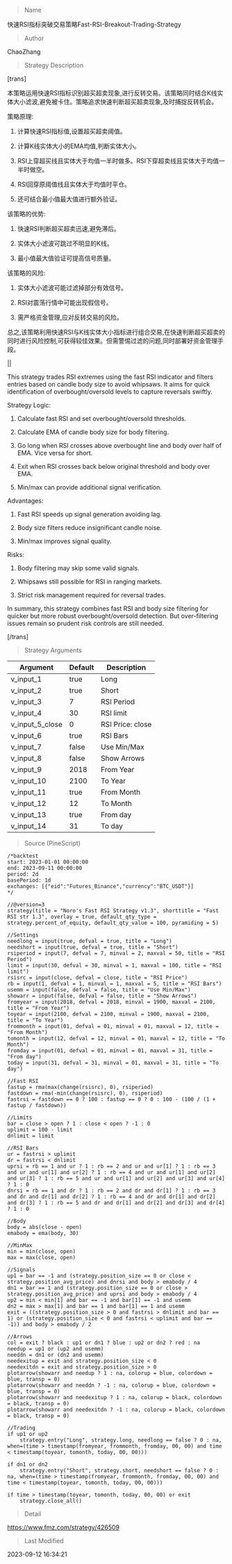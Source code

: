 
> Name

快速RSI指标突破交易策略Fast-RSI-Breakout-Trading-Strategy

> Author

ChaoZhang

> Strategy Description

[trans]

本策略运用快速RSI指标识别超买超卖现象,进行反转交易。该策略同时结合K线实体大小滤波,避免被卡住。策略追求快速判断超买超卖现象,及时捕捉反转机会。

策略原理:

1. 计算快速RSI指标值,设置超买超卖阈值。

2. 计算K线实体大小的EMA均值,判断实体大小。

3. RSI上穿超买线且实体大于均值一半时做多。RSI下穿超卖线且实体大于均值一半时做空。

4. RSI回穿原阈值线且实体大于均值时平仓。

5. 还可结合最小值最大值进行额外验证。

该策略的优势:

1. 快速RSI判断超买超卖迅速,避免滞后。

2. 实体大小滤波可跳过不明显的K线。

3. 最小值最大值验证可提高信号质量。

该策略的风险:

1. 实体大小滤波可能过滤掉部分有效信号。

2. RSI对震荡行情中可能出现假信号。

3. 需严格资金管理,应对反转交易的风险。

总之,该策略利用快速RSI与K线实体大小指标进行组合交易,在快速判断超买超卖的同时进行风险控制,可获得较佳效果。但需警惕过滤的问题,同时部署好资金管理手段。

||

This strategy trades RSI extremes using the fast RSI indicator and filters entries based on candle body size to avoid whipsaws. It aims for quick identification of overbought/oversold levels to capture reversals swiftly.

Strategy Logic:

1. Calculate fast RSI and set overbought/oversold thresholds.

2. Calculate EMA of candle body size for body filtering.

3. Go long when RSI crosses above overbought line and body over half of EMA. Vice versa for short.

4. Exit when RSI crosses back below original threshold and body over EMA.

5. Min/max can provide additional signal verification.

Advantages:

1. Fast RSI speeds up signal generation avoiding lag. 

2. Body size filters reduce insignificant candle noise.

3. Min/max improves signal quality.

Risks:

1. Body filtering may skip some valid signals. 

2. Whipsaws still possible for RSI in ranging markets.

3. Strict risk management required for reversal trades.

In summary, this strategy combines fast RSI and body size filtering for quicker but more robust overbought/oversold detection. But over-filtering issues remain so prudent risk controls are still needed.

[/trans]

> Strategy Arguments



|Argument|Default|Description|
|----|----|----|
|v_input_1|true|Long|
|v_input_2|true|Short|
|v_input_3|7|RSI Period|
|v_input_4|30|RSI limit|
|v_input_5_close|0|RSI Price: close|high|low|open|hl2|hlc3|hlcc4|ohlc4|
|v_input_6|true|RSI Bars|
|v_input_7|false|Use Min/Max|
|v_input_8|false|Show Arrows|
|v_input_9|2018|From Year|
|v_input_10|2100|To Year|
|v_input_11|true|From Month|
|v_input_12|12|To Month|
|v_input_13|true|From day|
|v_input_14|31|To day|


> Source (PineScript)

``` pinescript
/*backtest
start: 2023-01-01 00:00:00
end: 2023-09-11 00:00:00
period: 2d
basePeriod: 1d
exchanges: [{"eid":"Futures_Binance","currency":"BTC_USDT"}]
*/

//@version=3
strategy(title = "Noro's Fast RSI Strategy v1.3", shorttitle = "Fast RSI str 1.3", overlay = true, default_qty_type = strategy.percent_of_equity, default_qty_value = 100, pyramiding = 5)

//Settings
needlong = input(true, defval = true, title = "Long")
needshort = input(true, defval = true, title = "Short")
rsiperiod = input(7, defval = 7, minval = 2, maxval = 50, title = "RSI Period")
limit = input(30, defval = 30, minval = 1, maxval = 100, title = "RSI limit")
rsisrc = input(close, defval = close, title = "RSI Price")
rb = input(1, defval = 1, minval = 1, maxval = 5, title = "RSI Bars")
usemm = input(false, defval = false, title = "Use Min/Max")
showarr = input(false, defval = false, title = "Show Arrows")
fromyear = input(2018, defval = 2018, minval = 1900, maxval = 2100, title = "From Year")
toyear = input(2100, defval = 2100, minval = 1900, maxval = 2100, title = "To Year")
frommonth = input(01, defval = 01, minval = 01, maxval = 12, title = "From Month")
tomonth = input(12, defval = 12, minval = 01, maxval = 12, title = "To Month")
fromday = input(01, defval = 01, minval = 01, maxval = 31, title = "From day")
today = input(31, defval = 31, minval = 01, maxval = 31, title = "To day")

//Fast RSI
fastup = rma(max(change(rsisrc), 0), rsiperiod)
fastdown = rma(-min(change(rsisrc), 0), rsiperiod)
fastrsi = fastdown == 0 ? 100 : fastup == 0 ? 0 : 100 - (100 / (1 + fastup / fastdown))

//Limits
bar = close > open ? 1 : close < open ? -1 : 0
uplimit = 100 - limit
dnlimit = limit

//RSI Bars
ur = fastrsi > uplimit
dr = fastrsi < dnlimit
uprsi = rb == 1 and ur ? 1 : rb == 2 and ur and ur[1] ? 1 : rb == 3 and ur and ur[1] and ur[2] ? 1 : rb == 4 and ur and ur[1] and ur[2] and ur[3] ? 1 : rb == 5 and ur and ur[1] and ur[2] and ur[3] and ur[4] ? 1 : 0
dnrsi = rb == 1 and dr ? 1 : rb == 2 and dr and dr[1] ? 1 : rb == 3 and dr and dr[1] and dr[2] ? 1 : rb == 4 and dr and dr[1] and dr[2] and dr[3] ? 1 : rb == 5 and dr and dr[1] and dr[2] and dr[3] and dr[4] ? 1 : 0

//Body
body = abs(close - open)
emabody = ema(body, 30)

//MinMax
min = min(close, open)
max = max(close, open)

//Signals
up1 = bar == -1 and (strategy.position_size == 0 or close < strategy.position_avg_price) and dnrsi and body > emabody / 4
dn1 = bar == 1 and (strategy.position_size == 0 or close > strategy.position_avg_price) and uprsi and body > emabody / 4
up2 = min < min[1] and bar == -1 and bar[1] == -1 and usemm
dn2 = max > max[1] and bar == 1 and bar[1] == 1 and usemm
exit = ((strategy.position_size > 0 and fastrsi > dnlimit and bar == 1) or (strategy.position_size < 0 and fastrsi < uplimit and bar == -1)) and body > emabody / 2

//Arrows
col = exit ? black : up1 or dn1 ? blue : up2 or dn2 ? red : na
needup = up1 or (up2 and usemm)
needdn = dn1 or (dn2 and usemm)
needexitup = exit and strategy.position_size < 0
needexitdn = exit and strategy.position_size > 0
plotarrow(showarr and needup ? 1 : na, colorup = blue, colordown = blue, transp = 0)
plotarrow(showarr and needdn ? -1 : na, colorup = blue, colordown = blue, transp = 0)
plotarrow(showarr and needexitup ? 1 : na, colorup = black, colordown = black, transp = 0)
plotarrow(showarr and needexitdn ? -1 : na, colorup = black, colordown = black, transp = 0)

//Trading
if up1 or up2
    strategy.entry("Long", strategy.long, needlong == false ? 0 : na, when=(time > timestamp(fromyear, frommonth, fromday, 00, 00) and time < timestamp(toyear, tomonth, today, 00, 00)))

if dn1 or dn2
    strategy.entry("Short", strategy.short, needshort == false ? 0 : na, when=(time > timestamp(fromyear, frommonth, fromday, 00, 00) and time < timestamp(toyear, tomonth, today, 00, 00)))
    
if time > timestamp(toyear, tomonth, today, 00, 00) or exit
    strategy.close_all()
```

> Detail

https://www.fmz.com/strategy/426509

> Last Modified

2023-09-12 16:34:21

